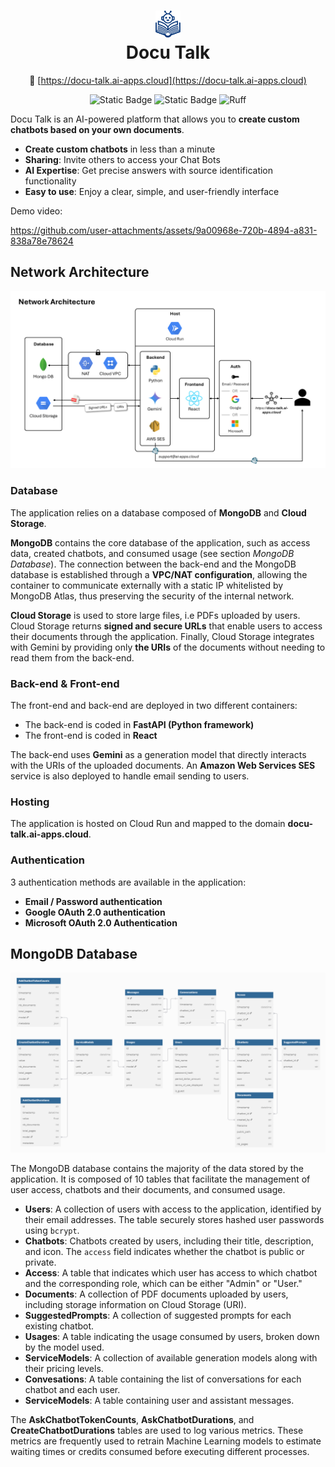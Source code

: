 <div align="center">

<h1 align="center">
  <a href="https://docu-talk.ai-apps.cloud"><img src="./media/logo.png" width="40"></a>
  <br>
  <b>Docu Talk</b>
  <br>
</h1>

🔗 [https://docu-talk.ai-apps.cloud](https://docu-talk.ai-apps.cloud)

![Static Badge](https://img.shields.io/badge/python-3.12-blue)
![Static Badge](https://img.shields.io/badge/database-MongoDB-green)
![Ruff](https://img.shields.io/endpoint?url=https://raw.githubusercontent.com/astral-sh/ruff/main/assets/badge/v2.json)

</div>

Docu Talk is an AI-powered platform that allows you to **create custom chatbots based on your own documents**. 

- **Create custom chatbots** in less than a minute
- **Sharing**: Invite others to access your Chat Bots
- **AI Expertise**: Get precise answers with source identification functionality
- **Easy to use**: Enjoy a clear, simple, and user-friendly interface

Demo video:

https://github.com/user-attachments/assets/9a00968e-720b-4894-a831-838a78e78624

## Network Architecture

![network_architecture](./media/network_architecture.png)

### Database

The application relies on a database composed of **MongoDB** and **Cloud Storage**.

**MongoDB** contains the core database of the application, such as access data, created chatbots, and consumed usage (see section *MongoDB Database*). The connection between the back-end and the MongoDB database is established through a **VPC/NAT configuration**, allowing the container to communicate externally with a static IP whitelisted by MongoDB Atlas, thus preserving the security of the internal network.

**Cloud Storage** is used to store large files, i.e PDFs uploaded by users. Cloud Storage returns **signed and secure URLs** that enable users to access their documents through the application. Finally, Cloud Storage integrates with Gemini by providing only **the URIs** of the documents without needing to read them from the back-end.

### Back-end & Front-end

The front-end and back-end are deployed in two different containers:
- The back-end is coded in **FastAPI (Python framework)**
- The front-end is coded in **React**

The back-end uses **Gemini** as a generation model that directly interacts with the URIs of the uploaded documents. An **Amazon Web Services SES** service is also deployed to handle email sending to users.

### Hosting

The application is hosted on Cloud Run and mapped to the domain **docu-talk.ai-apps.cloud**.

### Authentication

3 authentication methods are available in the application:
* **Email / Password authentication**
* **Google OAuth 2.0 authentication**
* **Microsoft OAuth 2.0 Authentication**

## MongoDB Database

![database_schema](./media/database_schema.png)

The MongoDB database contains the majority of the data stored by the application. It is composed of 10 tables that facilitate the management of user access, chatbots and their documents, and consumed usage.

* **Users**: A collection of users with access to the application, identified by their email addresses. The table securely stores hashed user passwords using `bcrypt`.
* **Chatbots**: Chatbots created by users, including their title, description, and icon. The `access` field indicates whether the chatbot is public or private.
* **Access**: A table that indicates which user has access to which chatbot and the corresponding role, which can be either "Admin" or "User."
* **Documents**: A collection of PDF documents uploaded by users, including storage information on Cloud Storage (URI).
* **SuggestedPrompts**: A collection of suggested prompts for each existing chatbot.
* **Usages**: A table indicating the usage consumed by users, broken down by the model used.
* **ServiceModels**: A collection of available generation models along with their pricing levels.
* **Convesations**: A table containing the list of conversations for each chatbot and each user.
* **ServiceModels**: A table containing user and assistant messages.

The **AskChatbotTokenCounts**, **AskChatbotDurations**, and **CreateChatbotDurations** tables are used to log various metrics. These metrics are frequently used to retrain Machine Learning models to estimate waiting times or credits consumed before executing different processes.
